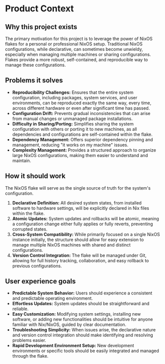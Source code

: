 # Product Context

## Why this project exists
The primary motivation for this project is to leverage the power of NixOS flakes for a personal or professional NixOS setup. Traditional NixOS configurations, while declarative, can sometimes become unwieldy, especially when managing multiple machines or sharing configurations. Flakes provide a more robust, self-contained, and reproducible way to manage these configurations.

## Problems it solves
*   **Reproducibility Challenges:** Ensures that the entire system configuration, including packages, system services, and user environments, can be reproduced exactly the same way, every time, across different hardware or even after significant time has passed.
*   **Configuration Drift:** Prevents gradual inconsistencies that can arise from manual changes or unmanaged package installations.
*   **Difficulty in Sharing/Porting:** Simplifies sharing the system configuration with others or porting it to new machines, as all dependencies and configurations are self-contained within the flake.
*   **Dependency Management:** Offers superior dependency pinning and management, reducing "it works on my machine" issues.
*   **Complexity Management:** Provides a structured approach to organize large NixOS configurations, making them easier to understand and maintain.

## How it should work
The NixOS flake will serve as the single source of truth for the system's configuration.
1.  **Declarative Definition:** All desired system states, from installed software to hardware settings, will be explicitly declared in Nix files within the flake.
2.  **Atomic Updates:** System updates and rollbacks will be atomic, meaning a configuration change either fully applies or fully reverts, preventing corrupted states.
3.  **Cross-System Compatibility:** While primarily focused on a single NixOS instance initially, the structure should allow for easy extension to manage multiple NixOS machines with shared and distinct configurations.
4.  **Version Control Integration:** The flake will be managed under Git, allowing for full history tracking, collaboration, and easy rollback to previous configurations.

## User experience goals
*   **Predictable System Behavior:** Users should experience a consistent and predictable operating environment.
*   **Effortless Updates:** System updates should be straightforward and reliable.
*   **Easy Customization:** Modifying system settings, installing new software, or adding new functionalities should be intuitive for anyone familiar with Nix/NixOS, guided by clear documentation.
*   **Troubleshooting Simplicity:** When issues arise, the declarative nature and version control integration should make identifying and resolving problems easier.
*   **Rapid Development Environment Setup:** New development environments or specific tools should be easily integrated and managed through the flake.
